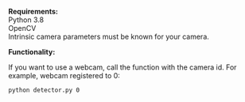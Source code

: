 **Requirements:**  
Python 3.8  
OpenCV  
Intrinsic camera parameters must be known for your camera.  

**Functionality:**  

If you want to use a webcam, call the function with the camera id. For example, webcam registered to 0: 
```
python detector.py 0
```
